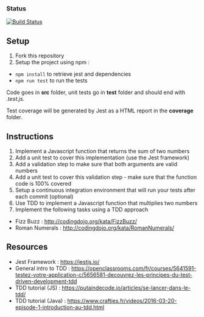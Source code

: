 ### Status
[![Build Status](https://travis-ci.com/github/DamienBouvet22/tdd-jest.svg?branch=master)](https://travis-ci.com/DamienBouvet22/tdd-jest)

## Setup

1. Fork this repository
2. Setup the project using npm :
  - `npm install` to retrieve jest and dependencies  
  - `npm run test` to run the tests

Code goes in **src** folder, unit tests go in **test** folder and should end with _.test.js_.

Test coverage will be generated by Jest as a HTML report in the **coverage** folder.

## Instructions
1. Implement a Javascript function that returns the sum of two numbers
2. Add a unit test to cover this implementation (use the Jest framework)
3. Add a validation step to make sure that both arguments are valid numbers
4. Add a unit test to cover this validation step - make sure that the function code is 100% covered
5. Setup a continuous integration environment that will run your tests after each commit (optional)  
6. Use TDD to implement a Javascript function that multiplies two numbers
7. Implement the following tasks using a TDD approach
  - Fizz Buzz : http://codingdojo.org/kata/FizzBuzz/
  - Roman Numerals : http://codingdojo.org/kata/RomanNumerals/
  
## Resources
  - Jest Framework : https://jestjs.io/
  - General intro to TDD : https://openclassrooms.com/fr/courses/5641591-testez-votre-application-c/5656581-decouvrez-les-principes-du-test-driven-development-tdd
  - TDD tutorial (JS) : https://putaindecode.io/articles/se-lancer-dans-le-tdd/
  - TDD tutorial (Java) : https://www.crafties.fr/videos/2016-03-20-episode-1-introduction-au-tdd.html 




